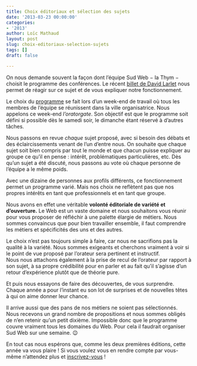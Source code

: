 ```yaml
---
title: Choix éditoriaux et sélection des sujets
date: '2013-03-23 00:00:00'
categories:
- '2013'
author: Loïc Mathaud
layout: post
slug: choix-editoriaux-selection-sujets
tags: []
draft: false

---
```

On nous demande souvent la façon dont l&rsquo;équipe Sud Web − la Thym − choisit le programme des conférences. Le récent [billet de David Larlet](https://larlet.fr/david/blog/2013/conferences-editorialisation/) nous permet de réagir sur ce sujet et de vous expliquer notre fonctionnement.

Le choix du [programme][2] se fait lors d&rsquo;un week-end de travail où tous les membres de l&rsquo;équipe se réunissent dans la ville organisatrice. Nous appelons ce week-end *l&rsquo;oratorgate*. Son objectif est que le programme soit défini si possible dès le samedi soir, le dimanche étant réservé à d&rsquo;autres tâches.

Nous passons en revue *chaque* sujet proposé, avec si besoin des débats et des éclaircissements venant de l&rsquo;un d&rsquo;entre nous. On souhaite que chaque sujet soit bien compris par tout le monde et que chacun puisse expliquer au groupe ce qu&rsquo;il en pense : intérêt, problématiques particulières, etc. Dès qu&rsquo;un sujet a été discuté, nous passons au vote où chaque personne de l&rsquo;équipe a le même poids.

Avec une dizaine de personnes aux profils différents, ce fonctionnement permet un programme varié. Mais nos choix ne reflètent pas que nos propres intérêts en tant que professionnels et en tant que groupe.

Nous avons en effet une véritable **volonté éditoriale de variété et d&rsquo;ouverture.** Le Web est un vaste domaine et nous souhaitons vous réunir pour vous proposer de réfléchir à une palette élargie de métiers. Nous sommes convaincus que pour bien travailler ensemble, il faut comprendre les métiers et spécificités des uns et des autres.

Le choix n&rsquo;est pas toujours simple à faire, car nous ne sacrifions pas la qualité à la variété. Nous sommes exigeants et cherchons vraiment à voir si le point de vue proposé par l&rsquo;orateur sera pertinent et instructif.  
Nous nous attachons également à la prise de recul de l&rsquo;orateur par rapport à son sujet, à sa propre crédibilité pour en parler et au fait qu&rsquo;il s&rsquo;agisse d&rsquo;un retour d&rsquo;expérience plutôt que de théorie pure.

Et puis nous essayons de faire des découvertes, de vous surprendre. Chaque année a pour l&rsquo;instant eu son lot de surprises et de nouvelles têtes à qui on aime donner leur chance.

Il arrive aussi que des pans de nos métiers ne soient pas sélectionnés. Nous recevons un grand nombre de propositions et nous sommes obligés de n&rsquo;en retenir qu&rsquo;un petit dixième. Impossible donc que le programme couvre vraiment tous les domaines du Web. Pour cela il faudrait organiser Sud Web sur une semaine. 😉

En tout cas nous espérons que, comme les deux premières éditions, cette année va vous plaire ! Si vous voulez vous en rendre compte par vous-même n&rsquo;attendez plus et [inscrivez-vous][3] !

 [1]: https://larlet.fr/david/blog/2013/conferences-editorialisation/
 [2]: http://sudweb.fr/2013/#programme
 [3]: http://sudweb.fr/2013/#inscription
